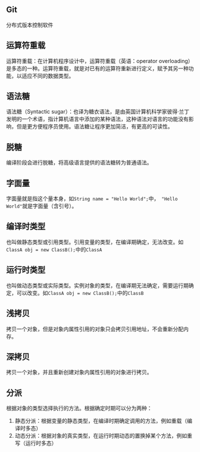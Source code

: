 ## Git

分布式版本控制软件

## 运算符重载

运算符重载：在计算机程序设计中，运算符重载（英语：operator overloading）是多态的一种。运算符重载，就是对已有的运算符重新进行定义，赋予其另一种功能，以适应不同的数据类型。

## 语法糖

语法糖（Syntactic sugar）：也译为糖衣语法，是由英国计算机科学家彼得·兰丁发明的一个术语，指计算机语言中添加的某种语法，这种语法对语言的功能没有影响，但是更方便程序员使用。语法糖让程序更加简洁，有更高的可读性。

## 脱糖

编译阶段会进行脱糖，将高级语言提供的语法糖转为普通语法。

## 字面量

字面量就是指这个量本身，如`String name = "Hello World";`中，` "Hello World"`就是字面量（含引号）。

## 编译时类型

也叫做静态类型或引用类型。引用变量的类型，在编译期确定，无法改变。如`ClassA obj = new ClassB();`中的`ClassA`

## 运行时类型

也叫做动态类型或实际类型。实例对象的类型，在编译期无法确定，需要运行期确定，可以改变。如`ClassA obj = new ClassB();`中的`ClassB`

## 浅拷贝

拷贝一个对象，但是对象内属性引用的对象只会拷贝引用地址，不会重新分配内存。

## 深拷贝

拷贝一个对象，并且重新创建对象内属性引用的对象进行拷贝。

## 分派

根据对象的类型选择执行的方法。根据确定时期可以分为两种：

1. 静态分派：根据变量的静态类型，在编译时期确定调用的方法，例如重载（编译时多态）
2. 动态分派：根据对象的真实类型，在运行时期动态的置换掉某个方法，例如重写（运行时多态）
